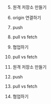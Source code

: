 5. 원격 저장소 만들기
4. origin 연결하기
3. push
1. pull vs fetch
5. 협업하기

1. pull vs fetch
5. 원격 저장소 만들기
3. push
1. pull vs fetch
4. 협업하기
